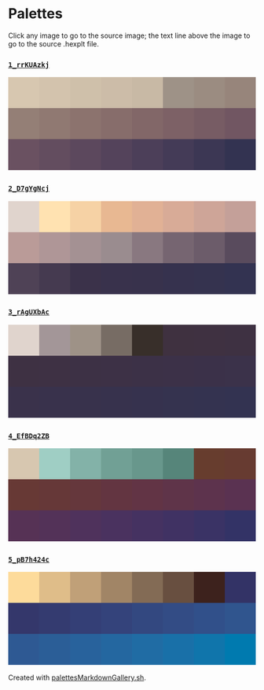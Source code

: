 # Palettes

Click any image to go to the source image; the text line above the image to go to the source .hexplt file.

### [`1_rrKUAzkj`](1_rrKUAzkj.hexplt)

[ ![1_rrKUAzkj.png](1_rrKUAzkj.png) ](1_rrKUAzkj.png)

### [`2_D7gYgNcj`](2_D7gYgNcj.hexplt)

[ ![2_D7gYgNcj.png](2_D7gYgNcj.png) ](2_D7gYgNcj.png)

### [`3_rAgUXbAc`](3_rAgUXbAc.hexplt)

[ ![3_rAgUXbAc.png](3_rAgUXbAc.png) ](3_rAgUXbAc.png)

### [`4_EfBDq2ZB`](4_EfBDq2ZB.hexplt)

[ ![4_EfBDq2ZB.png](4_EfBDq2ZB.png) ](4_EfBDq2ZB.png)

### [`5_pB7h424c`](5_pB7h424c.hexplt)

[ ![5_pB7h424c.png](5_pB7h424c.png) ](5_pB7h424c.png)

Created with [palettesMarkdownGallery.sh](https://github.com/earthbound19/_ebDev/blob/master/scripts/imgAndVideo/palettesMarkdownGallery.sh).